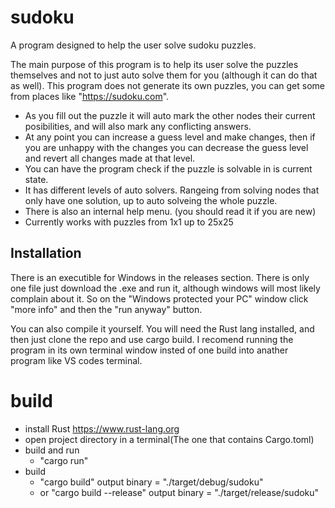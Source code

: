 # sudoku
A program designed to help the user solve sudoku puzzles.

The main purpose of this program is to help its user solve the puzzles themselves and not to just auto solve them for you (although it can do that as well).
This program does not generate its own puzzles, you can get some from places like "https://sudoku.com".

- As you fill out the puzzle it will auto mark the other nodes their current posibilities, and will also mark any conflicting answers.
- At any point you can increase a guess level and make changes, then if you are unhappy with the changes you can decrease the guess level and revert all changes made at that level.
- You can have the program check if the puzzle is solvable in is current state.
- It has different levels of auto solvers. Rangeing from solving nodes that only have one solution, up to auto solveing the whole puzzle.
- There is also an internal help menu. (you should read it if you are new)
- Currently works with puzzles from 1x1 up to 25x25

## Installation
There is an executible for Windows in the releases section. There is only one file just download the .exe and run it, although windows will most likely complain about it.
So on the "Windows protected your PC" window click "more info" and then the "run anyway" button.

You can also compile it yourself. You will need the Rust lang installed, and then just clone the repo and use cargo build. I recomend running the program in its own terminal window insted of one build into anather program like VS codes terminal.

# build
- install Rust https://www.rust-lang.org
- open project directory in a terminal(The one that contains Cargo.toml)
- build and run
  - "cargo run"
- build
  - "cargo build" output binary = "./target/debug/sudoku"
  - or "cargo build --release" output binary = "./target/release/sudoku"
